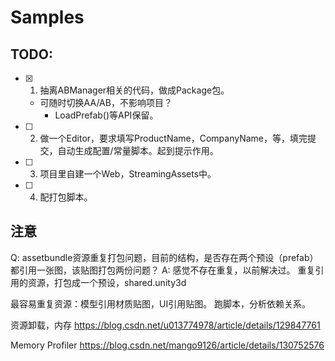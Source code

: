 # Samples

## TODO:
- [x] 1. 抽离ABManager相关的代码，做成Package包。
	- 可随时切换AA/AB，不影响项目？
		- LoadPrefab()等API保留。
- [ ] 2. 做一个Editor，要求填写ProductName，CompanyName，等，填完提交，自动生成配置/常量脚本。起到提示作用。
- [ ] 3. 项目里自建一个Web，StreamingAssets中。
- [ ] 4. 配打包脚本。

## 注意
Q: assetbundle资源重复打包问题，目前的结构，是否存在两个预设（prefab）都引用一张图，该贴图打包两份问题？
A: 感觉不存在重复，以前解决过。
   重复引用的资源，打包成一个预设，shared.unity3d


最容易重复资源：模型引用材质贴图，UI引用贴图。
跑脚本，分析依赖关系。


资源卸载，内存
https://blog.csdn.net/u013774978/article/details/129847761

Memory Profiler
https://blog.csdn.net/mango9126/article/details/130752576